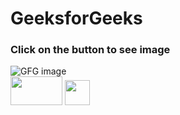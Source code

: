 <html lang="en">
<head>
    <style>
    #image {
        display: block;
    }
    #gate {
        cursor: pointer;
        margin-bottom: 100px;
        width: 83px;
        height: 46px;
    }
    #ball {
        cursor: pointer;
        width: 40px;
        height: 40px;
    }
    </style>
</head>
<body>
  <div>
      <h1>GeeksforGeeks</h1>
      <h3>Click on the button to see image</h3>
      <div>
      <img id="image" src=
          "https://localhost:44342/Map/generate/token=024b9d34348dd56d170f634e067274c6;dataset=geodanmark60%2Fvejmanhastigheder;bbox=586835.1,6135927.2,591812.3,6139738"
              alt="GFG image" />
      </div>
  </div>

  <img src="https://en.js.cx/clipart/soccer-gate.svg" id="gate" class="droppable">
  
  <img src="https://en.js.cx/clipart/ball.svg" id="ball">
  
  <script>
      let currentDroppable = null;
      ball.onmousedown = function(event) {
        let shiftX = event.clientX - ball.getBoundingClientRect().left;
        let shiftY = event.clientY - ball.getBoundingClientRect().top;
    
        ball.style.position = 'absolute';
        ball.style.zIndex = 1000;
        document.body.append(ball);
    
        moveAt(event.pageX, event.pageY);
    
        function moveAt(pageX, pageY) {
            ball.style.left = pageX - shiftX + 'px';
            ball.style.top = pageY - shiftY + 'px';
        }
    
        function onMouseMove(event) {
            moveAt(event.pageX, event.pageY);
    
            ball.hidden = true;
            let elemBelow = document.elementFromPoint(event.clientX, event.clientY);
            ball.hidden = false;
    
            if (!elemBelow) return;
    
            let droppableBelow = elemBelow.closest('.droppable');
            if (currentDroppable != droppableBelow) {
            if (currentDroppable) { // null when we were not over a droppable before this event
                leaveDroppable(currentDroppable);
            }
            currentDroppable = droppableBelow;
            if (currentDroppable) { // null if we're not coming over a droppable now
                // (maybe just left the droppable)
                enterDroppable(currentDroppable);
            }
            }
        }
    
        document.addEventListener('mousemove', onMouseMove);
    
        ball.onmouseup = function() {
            document.removeEventListener('mousemove', onMouseMove);
            ball.onmouseup = null;
        };
    
        };
    
        function enterDroppable(elem) {
        elem.style.background = 'pink';
        }
    
        function leaveDroppable(elem) {
        elem.style.background = '';
        }
    
        ball.ondragstart = function() {
        return false;
      };
  </script>
</body>
</html>